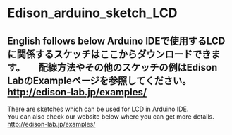 # Edison_arduino_sketch_LCD
English follows below
Arduino IDEで使用するLCDに関係するスケッチはここからダウンロードできます。  　
配線方法やその他のスケッチの例はEdison LabのExampleページを参照してください。  　
http://edison-lab.jp/examples/  
--
There are sketches which can be used for LCD in Arduino IDE.  
You can also check our website below where you can get more details.  
http://edison-lab.jp/examples/


